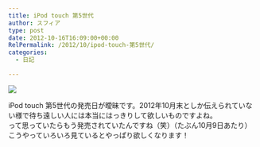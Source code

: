 ```yaml
---
title: iPod touch 第5世代
author: スフィア
type: post
date: 2012-10-16T16:09:00+00:00
RelPermalink: /2012/10/ipod-touch-第5世代/
categories:
  - 日記

---
```


![](https://2.bp.blogspot.com/-ka5AAD_FUL0/Ww6MBohZUoI/AAAAAAAABiw/jhcZYVnlBE8N9vtJkVquiLkF00hoobvhACLcBGAs/s1600/1541391073_090986a0b7_z.jpg)

iPod touch 第5世代の発売日が曖昧です。2012年10月末としか伝えられていない様で待ち遠しい人には本当にはっきりして欲しいものですよね。  
って思っていたらもう発売されていたんですね（笑）（たぶん10月9日あたり）  
こうやっていろいろ見ているとやっぱり欲しくなります！